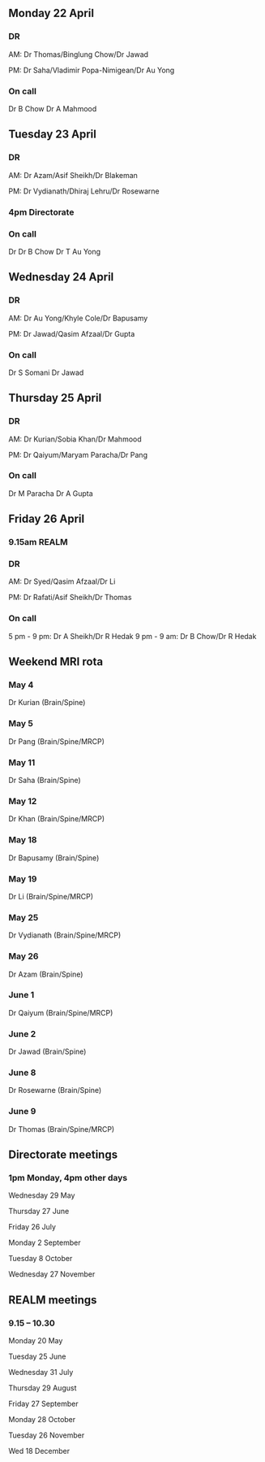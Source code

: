 ## Monday 22 April

### DR 
AM: Dr Thomas/Binglung Chow/Dr Jawad

PM: Dr Saha/Vladimir Popa-Nimigean/Dr Au Yong

### On call
Dr B Chow	Dr A Mahmood


## Tuesday 23 April

### DR 
AM: Dr Azam/Asif Sheikh/Dr Blakeman

PM: Dr Vydianath/Dhiraj Lehru/Dr Rosewarne

### 4pm Directorate

### On call
Dr Dr B Chow	Dr T Au Yong




## Wednesday 24 April

### DR 
AM: Dr Au Yong/Khyle Cole/Dr Bapusamy

PM: Dr Jawad/Qasim Afzaal/Dr Gupta

### On call
Dr S Somani	Dr Jawad 



## Thursday 25 April

### DR 
AM: Dr Kurian/Sobia Khan/Dr Mahmood

PM: Dr Qaiyum/Maryam Paracha/Dr Pang

### On call
Dr M Paracha	Dr A Gupta



## Friday 26 April

### 9.15am REALM

### DR 
AM: Dr Syed/Qasim Afzaal/Dr Li

PM: Dr Rafati/Asif Sheikh/Dr Thomas

### On call
5 pm - 9 pm:	Dr A Sheikh/Dr R Hedak
9 pm - 9 am:	Dr B Chow/Dr R Hedak

## Weekend MRI rota

### May 4 

Dr Kurian	(Brain/Spine)

### May 5

Dr Pang	(Brain/Spine/MRCP)
		
### May 11

Dr Saha (Brain/Spine)

### May 12

Dr Khan	(Brain/Spine/MRCP)
		
### May 18

Dr Bapusamy (Brain/Spine)

### May 19

Dr Li	(Brain/Spine/MRCP)
		
### May 25

Dr Vydianath 	(Brain/Spine/MRCP)

### May 26

Dr Azam	(Brain/Spine)

		
### June 1

Dr Qaiyum	(Brain/Spine/MRCP)

### June 2

Dr Jawad	(Brain/Spine)

### June 8

Dr Rosewarne	(Brain/Spine)

### June 9

Dr Thomas	(Brain/Spine/MRCP)


## Directorate meetings  
### 1pm Monday, 4pm other days


Wednesday 29 May

Thursday 27 June

Friday 26 July

Monday 2 September

Tuesday 8 October

Wednesday 27 November


## REALM meetings
### 9.15 – 10.30


Monday 20 May	

Tuesday 25 June 	

Wednesday 31 July 	

Thursday 29 August	

Friday 27 September

Monday 28 October  

Tuesday 26 November		

Wed 18 December	




